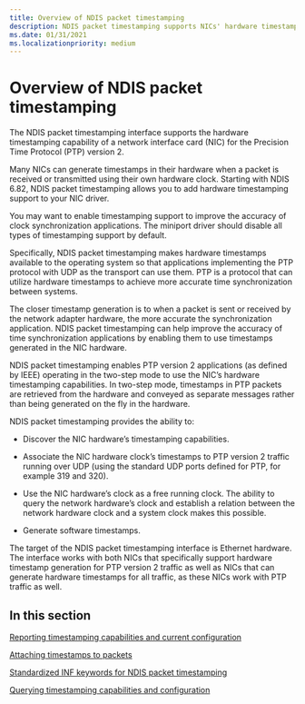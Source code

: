 ```yaml
---
title: Overview of NDIS packet timestamping
description: NDIS packet timestamping supports NICs' hardware timestamping capabilities
ms.date: 01/31/2021
ms.localizationpriority: medium
---
```


# Overview of NDIS packet timestamping

The NDIS packet timestamping interface supports the hardware timestamping capability of a network interface card (NIC) for the Precision Time Protocol (PTP) version 2. 

Many NICs can generate timestamps in their hardware when a packet is received or transmitted using their own hardware clock. Starting with NDIS 6.82, NDIS packet timestamping allows you to add hardware timestamping support to your NIC driver.

You may want to enable timestamping support to improve the accuracy of clock synchronization applications. The miniport driver should disable all types of timestamping support by default. 

Specifically, NDIS packet timestamping makes hardware timestamps available to the operating system so that applications implementing the PTP protocol with UDP as the transport can use them. PTP is a protocol that can utilize hardware timestamps to achieve more accurate time synchronization between systems.

The closer timestamp generation is to when a packet is sent or received by the network adapter hardware, the more accurate the synchronization application. NDIS packet timestamping can help improve the accuracy of time synchronization applications by enabling them to use timestamps generated in the NIC hardware.  

NDIS packet timestamping enables PTP version 2 applications (as defined by IEEE) operating in the two-step mode to use the NIC’s hardware timestamping capabilities. In two-step mode, timestamps in PTP packets are retrieved from the hardware and conveyed as separate messages rather than being generated on the fly in the hardware.

NDIS packet timestamping provides the ability to:

* Discover the NIC hardware’s timestamping capabilities.

* Associate the NIC hardware clock’s timestamps to PTP version 2 traffic running over UDP (using the standard UDP ports defined for PTP, for example 319 and 320).

* Use the NIC hardware’s clock as a free running clock. The ability to query the network hardware’s clock and establish a relation between the network hardware clock and a system clock makes this possible.

* Generate software timestamps.

The target of the NDIS packet timestamping interface is Ethernet hardware. The interface works with both NICs that specifically support hardware timestamp generation for PTP version 2 traffic as well as NICs that can generate hardware timestamps for all traffic, as these NICs work with PTP traffic as well.

## In this section

[Reporting timestamping capabilities and current configuration](reporting-timestamping-capabilities.md)

[Attaching timestamps to packets](attaching-timestamps-to-packets.md)

[Standardized INF keywords for NDIS packet timestamping](standardized-inf-keywords-for-ndis-packet-timestamping.md)

[Querying timestamping capabilities and configuration](querying-timestamping-capabilities-and-configuration.md)

